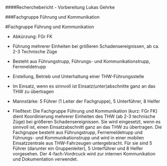 ####Recherchebericht - Vorbereitung Lukas Gehrke

###Fachgruppe Führung und Kommunikation

#Fachgruppe Führung und Kommunikation 

* Abkürzung: FGr FK
* Führung mehrerer Einheiten bei größeren Schadensereignissen, ab ca. 2-3 Technische Züge
* Besteht aus Führungstrupp, Führungs- und Kommunikationstrupp, Fernmeldetrupp
* Erstellung, Betrieb und Unterhaltung einer THW-Führungsstelle
* Im Einsatz, wenn es sinnvoll ist Einsatz(unter)abschnitte ganz an das THW zu übertragen
* Mannstärke: 5 Führer (1 Leiter der Fachgruppe), 5 Unterführer, 8 Helfer

* Fließtext: Die Fachgruppe Führung und Kommunikation (kurz: FGr FK) dient Koordinierung mehrerer Einheiten des THW (ab 2-3 technische Züge) bei größeren Schadensereignissen. Sie wird eingesetzt, wenn es sinnvoll ist, einen Einsatzabschnitt ganz an das THW zu übertragen. Die Fachgruppe  besteht aus Führungstrupp, Fernemeldetrupp und Führungs- und Kommunikationstrupp und wird in einer mobilen Einsatzzentrale aus THW-Fahrzeugen untergebracht. Für sie sind 5 Führer (darunter ein Gruppenleiter), 5 Unterführer und 8 Helfer vorgesehen. Der 4-fach-Vordrcuck wird zur internen Kommunikation und Dokumentation verwendet.
